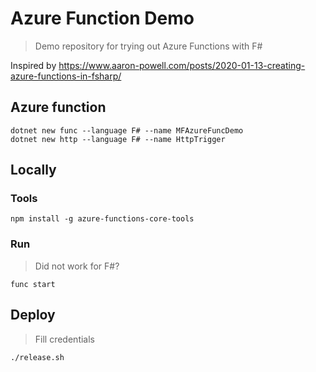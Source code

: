 Azure Function Demo
===================

> Demo repository for trying out Azure Functions with F#

Inspired by https://www.aaron-powell.com/posts/2020-01-13-creating-azure-functions-in-fsharp/

## Azure function

```
dotnet new func --language F# --name MFAzureFuncDemo
dotnet new http --language F# --name HttpTrigger
```

## Locally

### Tools
```
npm install -g azure-functions-core-tools
```

### Run
> Did not work for F#?

```
func start
```

## Deploy
> Fill credentials

```
./release.sh
```
